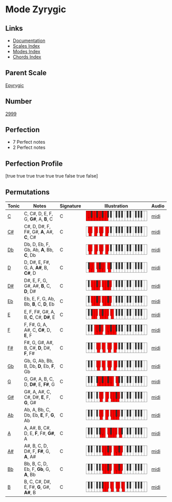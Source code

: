 # Mode Zyrygic

## Links

- [Documentation](index.md)
- [Scales Index](Scales.md)
- [Modes Index](Modes.md)
- [Chords Index](Chords.md)

## Parent Scale

[Epyrygic](ScaleEpyrygic.md)

## Number

[2999](https://ianring.com/musictheory/scales/2999)

## Perfection

- 7 Perfect notes
- 2 Perfect notes

## Perfection Profile

[true true true true true true false true false]

## Permutations

| Tonic | Notes | Signature | Illustration | Audio |
|-------|-------|-----------|--------------|-------|
| [C](ModeCNaturalZyrygic.md) | C, C#, D, E, F, G, **G#**, A, **B**, C | C | ![CNaturalZyrygic](ModeCNaturalZyrygic.png) | [midi](https://github.com/edipermadi/music/blob/main/docs/ModeCNaturalZyrygic.mid?raw=true) |
| [C#](ModeCSharpZyrygic.md) | C#, D, D#, F, F#, G#, **A**, A#, **C**, C# | C | ![CSharpZyrygic](ModeCSharpZyrygic.png) | [midi](https://github.com/edipermadi/music/blob/main/docs/ModeCSharpZyrygic.mid?raw=true) |
| [Db](ModeDFlatZyrygic.md) | Db, D, Eb, F, Gb, Ab, **A**, Bb, **C**, Db | C | ![DFlatZyrygic](ModeDFlatZyrygic.png) | [midi](https://github.com/edipermadi/music/blob/main/docs/ModeDFlatZyrygic.mid?raw=true) |
| [D](ModeDNaturalZyrygic.md) | D, D#, E, F#, G, A, **A#**, B, **C#**, D | C | ![DNaturalZyrygic](ModeDNaturalZyrygic.png) | [midi](https://github.com/edipermadi/music/blob/main/docs/ModeDNaturalZyrygic.mid?raw=true) |
| [D#](ModeDSharpZyrygic.md) | D#, E, F, G, G#, A#, **B**, C, **D**, D# | C | ![DSharpZyrygic](ModeDSharpZyrygic.png) | [midi](https://github.com/edipermadi/music/blob/main/docs/ModeDSharpZyrygic.mid?raw=true) |
| [Eb](ModeEFlatZyrygic.md) | Eb, E, F, G, Ab, Bb, **B**, C, **D**, Eb | C | ![EFlatZyrygic](ModeEFlatZyrygic.png) | [midi](https://github.com/edipermadi/music/blob/main/docs/ModeEFlatZyrygic.mid?raw=true) |
| [E](ModeENaturalZyrygic.md) | E, F, F#, G#, A, B, **C**, C#, **D#**, E | C | ![ENaturalZyrygic](ModeENaturalZyrygic.png) | [midi](https://github.com/edipermadi/music/blob/main/docs/ModeENaturalZyrygic.mid?raw=true) |
| [F](ModeFNaturalZyrygic.md) | F, F#, G, A, A#, C, **C#**, D, **E**, F | C | ![FNaturalZyrygic](ModeFNaturalZyrygic.png) | [midi](https://github.com/edipermadi/music/blob/main/docs/ModeFNaturalZyrygic.mid?raw=true) |
| [F#](ModeFSharpZyrygic.md) | F#, G, G#, A#, B, C#, **D**, D#, **F**, F# | C | ![FSharpZyrygic](ModeFSharpZyrygic.png) | [midi](https://github.com/edipermadi/music/blob/main/docs/ModeFSharpZyrygic.mid?raw=true) |
| [Gb](ModeGFlatZyrygic.md) | Gb, G, Ab, Bb, B, Db, **D**, Eb, **F**, Gb | C | ![GFlatZyrygic](ModeGFlatZyrygic.png) | [midi](https://github.com/edipermadi/music/blob/main/docs/ModeGFlatZyrygic.mid?raw=true) |
| [G](ModeGNaturalZyrygic.md) | G, G#, A, B, C, D, **D#**, E, **F#**, G | C | ![GNaturalZyrygic](ModeGNaturalZyrygic.png) | [midi](https://github.com/edipermadi/music/blob/main/docs/ModeGNaturalZyrygic.mid?raw=true) |
| [G#](ModeGSharpZyrygic.md) | G#, A, A#, C, C#, D#, **E**, F, **G**, G# | C | ![GSharpZyrygic](ModeGSharpZyrygic.png) | [midi](https://github.com/edipermadi/music/blob/main/docs/ModeGSharpZyrygic.mid?raw=true) |
| [Ab](ModeAFlatZyrygic.md) | Ab, A, Bb, C, Db, Eb, **E**, F, **G**, Ab | C | ![AFlatZyrygic](ModeAFlatZyrygic.png) | [midi](https://github.com/edipermadi/music/blob/main/docs/ModeAFlatZyrygic.mid?raw=true) |
| [A](ModeANaturalZyrygic.md) | A, A#, B, C#, D, E, **F**, F#, **G#**, A | C | ![ANaturalZyrygic](ModeANaturalZyrygic.png) | [midi](https://github.com/edipermadi/music/blob/main/docs/ModeANaturalZyrygic.mid?raw=true) |
| [A#](ModeASharpZyrygic.md) | A#, B, C, D, D#, F, **F#**, G, **A**, A# | C | ![ASharpZyrygic](ModeASharpZyrygic.png) | [midi](https://github.com/edipermadi/music/blob/main/docs/ModeASharpZyrygic.mid?raw=true) |
| [Bb](ModeBFlatZyrygic.md) | Bb, B, C, D, Eb, F, **Gb**, G, **A**, Bb | C | ![BFlatZyrygic](ModeBFlatZyrygic.png) | [midi](https://github.com/edipermadi/music/blob/main/docs/ModeBFlatZyrygic.mid?raw=true) |
| [B](ModeBNaturalZyrygic.md) | B, C, C#, D#, E, F#, **G**, G#, **A#**, B | C | ![BNaturalZyrygic](ModeBNaturalZyrygic.png) | [midi](https://github.com/edipermadi/music/blob/main/docs/ModeBNaturalZyrygic.mid?raw=true) |
